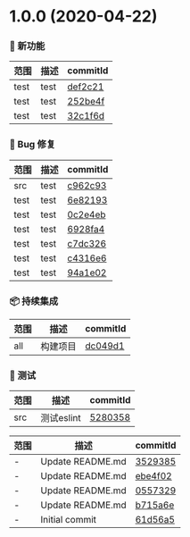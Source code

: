 # 1.0.0 (2020-04-22)

### 🌟 新功能
范围|描述|commitId
--|--|--
 test | test | [def2c21](https://github.com/luoxue-victor/learn-node/commit/def2c21)
 test | test | [252be4f](https://github.com/luoxue-victor/learn-node/commit/252be4f)
 test | test | [32c1f6d](https://github.com/luoxue-victor/learn-node/commit/32c1f6d)


### 🐛 Bug 修复
范围|描述|commitId
--|--|--
 src | test | [c962c93](https://github.com/luoxue-victor/learn-node/commit/c962c93)
 test | test | [6e82193](https://github.com/luoxue-victor/learn-node/commit/6e82193)
 test | test | [0c2e4eb](https://github.com/luoxue-victor/learn-node/commit/0c2e4eb)
 test | test | [6928fa4](https://github.com/luoxue-victor/learn-node/commit/6928fa4)
 test | test | [c7dc326](https://github.com/luoxue-victor/learn-node/commit/c7dc326)
 test | test | [c4316e6](https://github.com/luoxue-victor/learn-node/commit/c4316e6)
 test | test | [94a1e02](https://github.com/luoxue-victor/learn-node/commit/94a1e02)


### 📦 持续集成
范围|描述|commitId
--|--|--
 all | 构建项目 | [dc049d1](https://github.com/luoxue-victor/learn-node/commit/dc049d1)


### 🔧 测试
范围|描述|commitId
--|--|--
 src | 测试eslint | [5280358](https://github.com/luoxue-victor/learn-node/commit/5280358)


范围|描述|commitId
--|--|--
 - | Update README.md | [3529385](https://github.com/luoxue-victor/learn-node/commit/3529385)
 - | Update README.md | [ebe4f02](https://github.com/luoxue-victor/learn-node/commit/ebe4f02)
 - | Update README.md | [0557329](https://github.com/luoxue-victor/learn-node/commit/0557329)
 - | Update README.md | [b715a6e](https://github.com/luoxue-victor/learn-node/commit/b715a6e)
 - | Initial commit | [61d56a5](https://github.com/luoxue-victor/learn-node/commit/61d56a5)

